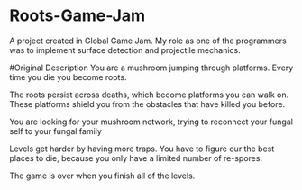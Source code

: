 # Roots-Game-Jam
A project created in Global Game Jam. My role as one of the programmers was to implement surface detection and projectile mechanics.

#Original Description
You are a mushroom jumping through platforms. Every time you die you become roots.

The roots persist across deaths, which become platforms you can walk on.
These platforms shield you from the obstacles that have killed you before.

You are looking for your mushroom network, trying to reconnect your fungal self to your fungal family 

Levels get harder by having more traps. You have to figure our the best places to die, because you only have a limited number of re-spores. 

The game is over when you finish all of the levels. 
